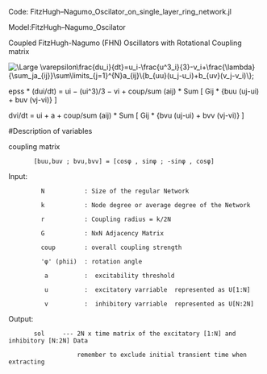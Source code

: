 Code: FitzHugh–Nagumo_Oscilator_on_single_layer_ring_network.jl

Model:FitzHugh–Nagumo_Oscilator

Coupled FitzHugh-Nagumo (FHN) Oscillators with Rotational Coupling matrix

<img src="https://latex.codecogs.com/svg.latex?\Large&space;\varepsilon\frac{du_i}{dt}=u_i-\frac{u^3_i}{3}-v_i+\frac{\lambda}{\sum_ja_{ij}}\sum\limits_{j=1}^{N}a_{ij}\{b_{uu}(u_j-u_i)+b_{uv}(v_j-v_i)\}; ," title="\Large \varepsilon\frac{du_i}{dt}=u_i-\frac{u^3_i}{3}-v_i+\frac{\lambda}{\sum_ja_{ij}}\sum\limits_{j=1}^{N}a_{ij}\{b_{uu}(u_j-u_i)+b_{uv}(v_j-v_i)\};" />

epss * (dui/dt) = ui − (ui^3)/3 − vi + coup/sum (aij) * Sum [ Gij * {buu (uj-ui) + buv (vj-vi)} ]


dvi/dt = ui + a + coup/sum (aij) * Sum [ Gij * {bvu (uj-ui) + bvv (vj-vi)} ]

#Description of variables

coupling matrix

           [buu,buv ; bvu,bvv] = [cosφ , sinφ ; -sinφ , cosφ]
           
Input:

             N           : Size of the regular Network
             
             k           : Node degree or average degree of the Network
             
             r           : Coupling radius = k/2N 
             
             G           : NxN Adjacency Matrix
             
             coup        : overall coupling strength    
             
             'φ' (phii)  : rotation angle
             
              a          :  excitability threshold
              
              u          :  excitatory varriable  represented as U[1:N]
              
              v          :  inhibitory varriable  represented as U[N:2N]

Output: 

           sol     --- 2N x time matrix of the excitatory [1:N] and inhibitory [N:2N] Data
           
                       remember to exclude initial transient time when extracting


